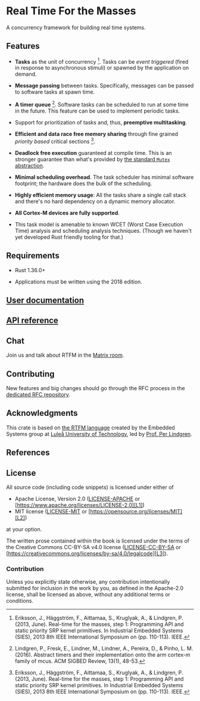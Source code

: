 # Real Time For the Masses

A concurrency framework for building real time systems.

## Features

- **Tasks** as the unit of concurrency [^1]. Tasks can be *event triggered*
  (fired in response to asynchronous stimuli) or spawned by the application on
  demand.

- **Message passing** between tasks. Specifically, messages can be passed to
  software tasks at spawn time.

- **A timer queue** [^2]. Software tasks can be scheduled to run at some time
  in the future. This feature can be used to implement periodic tasks.

- Support for prioritization of tasks and, thus, **preemptive multitasking**.

- **Efficient and data race free memory sharing** through fine grained *priority
  based* critical sections [^1].

- **Deadlock free execution** guaranteed at compile time. This is an stronger
  guarantee than what's provided by [the standard `Mutex`
  abstraction][std-mutex].

[std-mutex]: https://doc.rust-lang.org/std/sync/struct.Mutex.html

- **Minimal scheduling overhead**. The task scheduler has minimal software
  footprint; the hardware does the bulk of the scheduling.

- **Highly efficient memory usage**: All the tasks share a single call stack and
  there's no hard dependency on a dynamic memory allocator.

- **All Cortex-M devices are fully supported**.

- This task model is amenable to known WCET (Worst Case Execution Time) analysis
  and scheduling analysis techniques. (Though we haven't yet developed Rust
  friendly tooling for that.)

## Requirements

- Rust 1.36.0+

- Applications must be written using the 2018 edition.

## [User documentation](https://rtfm.rs)

## [API reference](https://rtfm.rs/api/rtfm/index.html)

## Chat
Join us and talk about RTFM in the [Matrix room][matrix-room].

[matrix-room]: https://matrix.to/#/!yafYEipFNsXDdwiHMT:matrix.org

## Contributing
New features and big changes should go through the RFC process in the [dedicated RFC repository][rfcs].

[rfcs]: https://github.com/rtfm-rs/rfcs

## Acknowledgments

This crate is based on [the RTFM language][rtfm-lang] created by the Embedded
Systems group at [Luleå University of Technology][ltu], led by [Prof. Per
Lindgren][per].

[rtfm-lang]: http://www.rtfm-lang.org/
[ltu]: https://www.ltu.se/?l=en
[per]: https://www.ltu.se/staff/p/pln-1.11258?l=en

## References

[^1]: Eriksson, J., Häggström, F., Aittamaa, S., Kruglyak, A., & Lindgren, P.
   (2013, June). Real-time for the masses, step 1: Programming API and static
   priority SRP kernel primitives. In Industrial Embedded Systems (SIES), 2013
   8th IEEE International Symposium on (pp. 110-113). IEEE.

[^2]: Lindgren, P., Fresk, E., Lindner, M., Lindner, A., Pereira, D., & Pinho,
   L. M. (2016). Abstract timers and their implementation onto the arm cortex-m
   family of mcus. ACM SIGBED Review, 13(1), 48-53.

## License

All source code (including code snippets) is licensed under either of

- Apache License, Version 2.0 ([LICENSE-APACHE](LICENSE-APACHE) or
  [https://www.apache.org/licenses/LICENSE-2.0][L1])
- MIT license ([LICENSE-MIT](LICENSE-MIT) or
  [https://opensource.org/licenses/MIT][L2])

[L1]: https://www.apache.org/licenses/LICENSE-2.0
[L2]: https://opensource.org/licenses/MIT

at your option.

The written prose contained within the book is licensed under the terms of the
Creative Commons CC-BY-SA v4.0 license ([LICENSE-CC-BY-SA](LICENSE-CC-BY-SA) or
[https://creativecommons.org/licenses/by-sa/4.0/legalcode][L3]).

[L3]: https://creativecommons.org/licenses/by-sa/4.0/legalcode

### Contribution

Unless you explicitly state otherwise, any contribution intentionally submitted
for inclusion in the work by you, as defined in the Apache-2.0 license, shall be
licensed as above, without any additional terms or conditions.
